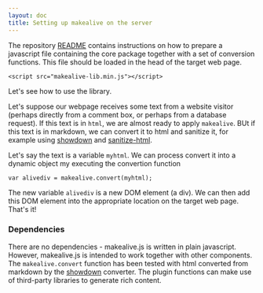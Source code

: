 ```yaml
---
layout: doc
title: Setting up makealive on the server
---
```


The repository <a href="https://github.com/tkonopka/makealive">README</a> contains 
instructions on how to prepare a javascript file containing the core package
together with a set of conversion functions. This file should be loaded in the
head of the target web page.

```
<script src="makealive-lib.min.js"></script>
```

Let\'s see how to use the library. 

Let\'s suppose our webpage receives some text from a website visitor (perhaps directly 
from a comment box, or perhaps from a database request). If this text is in `html`,
we are almost ready to apply `makealive`. BUt if this text is in markdown, 
we can convert it to html and sanitize it, for example using 
[showdown](https://github.com/showdownjs/showdown) and 
[sanitize-html](https://github.com/punkave/sanitize-html). 

Let\'s say the text is a variable `myhtml`. We can process convert it into a dynamic
object my executing the convertion function

```
var alivediv = makealive.convert(myhtml);
```

The new variable `alivediv` is a new DOM element (a div). We can then add this DOM 
element into the appropriate location on the target web page. That's it!


### Dependencies

There are no dependencies - makealive.js is written in plain javascript.
However, makealive.js is intended to work together with other components. 
The `makealive.convert` function has been tested with html converted from markdown by the 
[showdown](https://github.com/showdownjs/showdown) converter.
The plugin functions can make use of third-party libraries to generate rich content. 
